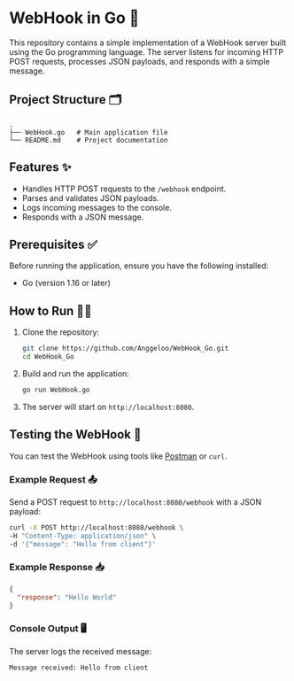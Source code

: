 # WebHook in Go 🚀
This repository contains a simple implementation of a WebHook server built using the Go programming language. The server listens for incoming HTTP POST requests, processes JSON payloads, and responds with a simple message.

## Project Structure 🗂️
```
.
├── WebHook.go   # Main application file
└── README.md    # Project documentation
```

## Features ✨
- Handles HTTP POST requests to the `/webhook` endpoint.
- Parses and validates JSON payloads.
- Logs incoming messages to the console.
- Responds with a JSON message.

## Prerequisites ✅

Before running the application, ensure you have the following installed:

- Go (version 1.16 or later)

## How to Run 🏃‍♂️

1. Clone the repository:

   ```bash
   git clone https://github.com/Anggeloo/WebHook_Go.git
   cd WebHook_Go
   ```

2. Build and run the application:

   ```bash
   go run WebHook.go
   ```

3. The server will start on `http://localhost:8080`.

## Testing the WebHook 🧪

You can test the WebHook using tools like [Postman](https://www.postman.com/) or `curl`.

### Example Request 📤

Send a POST request to `http://localhost:8080/webhook` with a JSON payload:

```bash
curl -X POST http://localhost:8080/webhook \
-H "Content-Type: application/json" \
-d '{"message": "Hello from client"}'
```

### Example Response 📥
```json
{
  "response": "Hello World"
}
```

### Console Output 🖥️
The server logs the received message:

```plaintext
Message received: Hello from client
```

